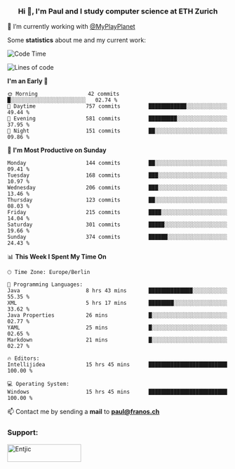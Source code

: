 <h3 align="center">Hi 👋, I'm Paul and I study computer science at ETH Zurich</h3>

🔭 I’m currently working with [@MyPlayPlanet](https://github.com/MyPlayPlanet)
  


Some **statistics** about me and my current work:

<!--START_SECTION:waka-->
![Code Time](http://img.shields.io/badge/Code%20Time-1%2C200%20hrs%202%20mins-blue)

![Lines of code](https://img.shields.io/badge/From%20Hello%20World%20I%27ve%20Written-2.3%20million%20lines%20of%20code-blue)

**I'm an Early 🐤** 

```text
🌞 Morning                42 commits          █░░░░░░░░░░░░░░░░░░░░░░░░   02.74 % 
🌆 Daytime                757 commits         ████████████░░░░░░░░░░░░░   49.44 % 
🌃 Evening                581 commits         █████████░░░░░░░░░░░░░░░░   37.95 % 
🌙 Night                  151 commits         ██░░░░░░░░░░░░░░░░░░░░░░░   09.86 % 
```
📅 **I'm Most Productive on Sunday** 

```text
Monday                   144 commits         ██░░░░░░░░░░░░░░░░░░░░░░░   09.41 % 
Tuesday                  168 commits         ███░░░░░░░░░░░░░░░░░░░░░░   10.97 % 
Wednesday                206 commits         ███░░░░░░░░░░░░░░░░░░░░░░   13.46 % 
Thursday                 123 commits         ██░░░░░░░░░░░░░░░░░░░░░░░   08.03 % 
Friday                   215 commits         ████░░░░░░░░░░░░░░░░░░░░░   14.04 % 
Saturday                 301 commits         █████░░░░░░░░░░░░░░░░░░░░   19.66 % 
Sunday                   374 commits         ██████░░░░░░░░░░░░░░░░░░░   24.43 % 
```


📊 **This Week I Spent My Time On** 

```text
🕑︎ Time Zone: Europe/Berlin

💬 Programming Languages: 
Java                     8 hrs 43 mins       ██████████████░░░░░░░░░░░   55.35 % 
XML                      5 hrs 17 mins       ████████░░░░░░░░░░░░░░░░░   33.62 % 
Java Properties          26 mins             █░░░░░░░░░░░░░░░░░░░░░░░░   02.77 % 
YAML                     25 mins             █░░░░░░░░░░░░░░░░░░░░░░░░   02.65 % 
Markdown                 21 mins             █░░░░░░░░░░░░░░░░░░░░░░░░   02.27 % 

🔥 Editors: 
Intellijidea             15 hrs 45 mins      █████████████████████████   100.00 % 

💻 Operating System: 
Windows                  15 hrs 45 mins      █████████████████████████   100.00 % 
```


<!--END_SECTION:waka-->

📫 Contact me by sending a **mail** to **paul@franos.ch**

<h3 align="left">Support:</h3>
<p><a href="https://ko-fi.com/Entjic"> <img align="left" src="https://cdn.ko-fi.com/cdn/kofi3.png?v=3" height="40" width="168" alt="Entjic" /></a></p>
